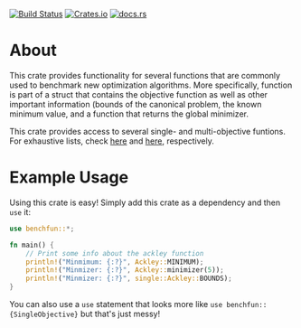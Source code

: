 [![Build Status](https://travis-ci.org/cmccomb/benchfun.svg?branch=master)](https://travis-ci.org/cmccomb/benchfun)
[![Crates.io](https://img.shields.io/crates/v/benchfun.svg)](https://crates.io/crates/benchfun)
[![docs.rs](https://docs.rs/benchfun/badge.svg)](https://docs.rs/benchfun)

# About
This crate provides functionality for several functions that are commonly
used to benchmark new optimization algorithms. More specifically, function is part of a struct
that contains the objective function as well as other important information (bounds of the
canonical problem, the known minimum value, and a function that returns the global minimizer.

This crate provides access to several single- and multi-objective funtions. For exhaustive lists, check [here](single/index.html) and [here](multi/index.html), respectively.


# Example Usage
Using this crate is easy! Simply add this crate as a dependency and then `use` it:
```rust
use benchfun::*;

fn main() {
    // Print some info about the ackley function
    println!("Minmimum: {:?}", Ackley::MINIMUM);
    println!("Minmizer: {:?}", Ackley::minimizer(5));
    println!("Minmizer: {:?}", single::Ackley::BOUNDS);
}
```
You can also use a `use` statement that looks more like `use benchfun::{SingleObjective}` but that's just messy!
